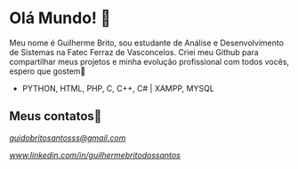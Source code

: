 # Olá Mundo! 👋

Meu nome é Guilherme Brito, sou estudante de Análise e Desenvolvimento de Sistemas na Fatec Ferraz de Vasconcelos. Criei meu Github para compartilhar meus projetos e minha evolução profissional com todos vocês, espero que gostem🤗
- PYTHON, HTML, PHP, C, C++, C# | XAMPP, MYSQL

## Meus contatos📧
*guidobritosantosss@gmail.com*

*www.linkedin.com/in/guilhermebritodossantos*
